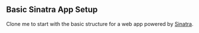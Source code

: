 
## Basic Sinatra App Setup

Clone me to start with the basic structure for a web app powered by
[Sinatra](http://www.sinatrarb.com/).
